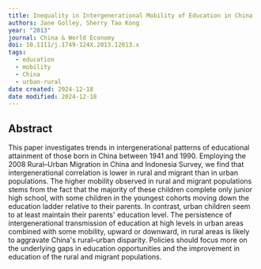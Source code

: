 ```yaml
---
title: Inequality in Intergenerational Mobility of Education in China
authors: Jane Golley, Sherry Tao Kong
year: "2013"
journal: China & World Economy
doi: 10.1111/j.1749-124X.2013.12013.x
tags:
  - education
  - mobility
  - China
  - urban-rural
date created: 2024-12-18
date modified: 2024-12-18
---
```


## Abstract

This paper investigates trends in intergenerational patterns of educational attainment of those born in China between 1941 and 1990. Employing the 2008 Rural–Urban Migration in China and Indonesia Survey, we find that intergenerational correlation is lower in rural and migrant than in urban populations. The higher mobility observed in rural and migrant populations stems from the fact that the majority of these children complete only junior high school, with some children in the youngest cohorts moving down the education ladder relative to their parents. In contrast, urban children seem to at least maintain their parents' education level. The persistence of intergenerational transmission of education at high levels in urban areas combined with some mobility, upward or downward, in rural areas is likely to aggravate China's rural–urban disparity. Policies should focus more on the underlying gaps in education opportunities and the improvement in education of the rural and migrant populations.
